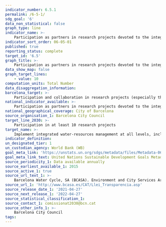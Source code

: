 ```yaml
---
indicator_number: 6.5.1
permalink: /6-5-1/
sdg_goal: '6'
data_non_statistical: false
graph_type: line
indicator_name: >-
    Participation as partners in research projects devoted to the integrated management of water resources
indicator_sort_order: 06-05-01
published: true
reporting_status: complete
target_id: '6.5'
graph_title: >-
    Participation as partners in research projects devoted to the integrated management of water resources
data_show_map: false
graph_target_lines:
    - value: 10 
computation_units: Total Number
data_disaggregation_information: 
barcelona_target: >-
    Participation and collaboration in research projects (especially those endowed with EU, national, regional, metropolitan or municipal funding) devoted to the integrated management of water resources
national_indicator_available: >-
    Participation as partners in research projects devoted to the integrated management of water resources
national_geographical_coverage: City of Barcelona
source_organisation_1: Barcelona City Council
target_line_2030: >-
    Participation in at least 10 research projects
target_name: >-
    Implement integrated water-resources management at all levels, including cross-border cooperation, in any way that is appropriate
indicator_definition:
un_designated_tier: 1
un_custodian_agency: World Bank (WB)
goal_meta_link: 'https://unstats.un.org/sdgs/metadata/files/Metadata-06-05-01.pdf'
goal_meta_link_text: United Nations Sustainable Development Goals Metadata (pdf 894kB)
source_periodicity_1: Data available annually
source_earliest_available_1: 2015
source_active_1: true
source_url_text_1: >-
    Barcelona Water Cycle, SA (BCASA). Environment and City Services Area
source_url_1: 'http://www.bcasa.es/CAT/Llei_Transparencia.asp' 
source_release_date_1: '2021-04-27'
source_next_release_1: '2022-04-27'
source_statistical_classification_1: 
source_contact_1: comissionat2030@bcn.cat
source_other_info_1: >-
    Barcelona City Council
tags:
---
```

